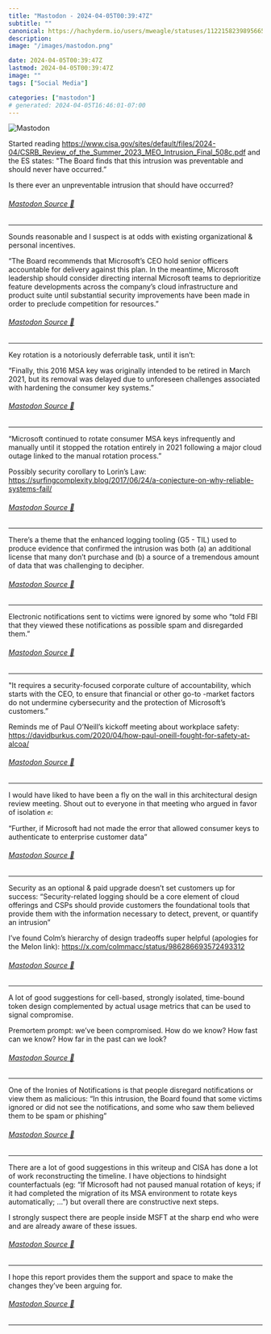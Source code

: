 ```yaml
---
title: "Mastodon - 2024-04-05T00:39:47Z"
subtitle: ""
canonical: https://hachyderm.io/users/mweagle/statuses/112215823989566555
description:
image: "/images/mastodon.png"

date: 2024-04-05T00:39:47Z
lastmod: 2024-04-05T00:39:47Z
image: ""
tags: ["Social Media"]

categories: ["mastodon"]
# generated: 2024-04-05T16:46:01-07:00
---
```

![Mastodon](/images/mastodon.png)

<p>Started reading <a href="https://www.cisa.gov/sites/default/files/2024-04/CSRB_Review_of_the_Summer_2023_MEO_Intrusion_Final_508c.pdf" target="_blank" rel="nofollow noopener noreferrer" translate="no"><span class="invisible">https://www.</span><span class="ellipsis">cisa.gov/sites/default/files/2</span><span class="invisible">024-04/CSRB_Review_of_the_Summer_2023_MEO_Intrusion_Final_508c.pdf</span></a> and the ES states: &quot;The Board finds that this intrusion was preventable and should never have occurred.”</p><p>Is there ever an unpreventable intrusion that should have occurred?</p>


###### [Mastodon Source 🐘](https://hachyderm.io/@mweagle/112215823989566555)

___

<p>Sounds reasonable and I suspect is at odds with existing organizational &amp; personal incentives. </p><p>“The Board recommends that Microsoft’s CEO hold senior officers accountable for delivery against this plan. In the meantime, Microsoft leadership should consider directing internal Microsoft teams to deprioritize feature developments across the company’s cloud infrastructure and product suite until substantial security improvements have been made in order to preclude competition for resources.”</p>


###### [Mastodon Source 🐘](https://hachyderm.io/@mweagle/112215851528630539)

___

<p>Key rotation is a notoriously deferrable task, until it isn’t:</p><p>“Finally, this 2016 MSA key was originally intended to be retired in March 2021, but its removal was delayed due to unforeseen challenges associated with hardening the consumer key systems.”</p>


###### [Mastodon Source 🐘](https://hachyderm.io/@mweagle/112215865310101317)

___

<p>“Microsoft continued to rotate consumer MSA keys infrequently and manually until it stopped the rotation entirely in 2021 following a major cloud outage linked to the manual rotation process.”</p><p>Possibly security corollary to Lorin’s Law: <a href="https://surfingcomplexity.blog/2017/06/24/a-conjecture-on-why-reliable-systems-fail/" target="_blank" rel="nofollow noopener noreferrer" translate="no"><span class="invisible">https://</span><span class="ellipsis">surfingcomplexity.blog/2017/06</span><span class="invisible">/24/a-conjecture-on-why-reliable-systems-fail/</span></a></p>


###### [Mastodon Source 🐘](https://hachyderm.io/@mweagle/112215901981205904)

___

<p>There’s a theme that the enhanced logging tooling (G5 - TIL) used to produce evidence that confirmed the intrusion was both (a) an additional license that many don’t purchase and (b) a source of a tremendous amount of data that was challenging to decipher.</p>


###### [Mastodon Source 🐘](https://hachyderm.io/@mweagle/112215935240512360)

___

<p>Electronic notifications sent to victims were ignored by some who “told FBI that they viewed these notifications as possible spam and disregarded them.”</p>


###### [Mastodon Source 🐘](https://hachyderm.io/@mweagle/112215953454325997)

___

<p>&quot;It requires a security-focused corporate culture of accountability, which starts with the CEO, to ensure that financial or other go-to -market factors do not undermine cybersecurity and the protection of Microsoft’s customers.”</p><p>Reminds me of Paul O’Neill’s kickoff meeting about workplace safety: <a href="https://davidburkus.com/2020/04/how-paul-oneill-fought-for-safety-at-alcoa/" target="_blank" rel="nofollow noopener noreferrer" translate="no"><span class="invisible">https://</span><span class="ellipsis">davidburkus.com/2020/04/how-pa</span><span class="invisible">ul-oneill-fought-for-safety-at-alcoa/</span></a></p>


###### [Mastodon Source 🐘](https://hachyderm.io/@mweagle/112215993856177988)

___

<p>I would have liked to have been a fly on the wall in this architectural design review meeting. Shout out to everyone in that meeting who argued in favor of isolation ✊: </p><p>“Further, if Microsoft had not made the error that allowed consumer keys to authenticate to enterprise customer data”</p>


###### [Mastodon Source 🐘](https://hachyderm.io/@mweagle/112216014609338555)

___

<p>Security as an optional &amp; paid upgrade doesn’t set customers up for success: “Security-related logging should be a core element of cloud offerings and CSPs should provide customers the foundational tools that provide them with the information necessary to detect, prevent, or quantify an intrusion”</p><p>I’ve found Colm’s hierarchy of design tradeoffs super helpful (apologies for the Melon link): <a href="https://x.com/colmmacc/status/986286693572493312" target="_blank" rel="nofollow noopener noreferrer" translate="no"><span class="invisible">https://</span><span class="ellipsis">x.com/colmmacc/status/98628669</span><span class="invisible">3572493312</span></a></p>


###### [Mastodon Source 🐘](https://hachyderm.io/@mweagle/112216035300856891)

___

<p>A lot of good suggestions for cell-based, strongly isolated, time-bound token design complemented by actual usage metrics that can be used to signal compromise.  </p><p>Premortem prompt: we’ve been compromised. How do we know? How fast can we know? How far in the past can we look?</p>


###### [Mastodon Source 🐘](https://hachyderm.io/@mweagle/112216075331899081)

___

<p>One of the Ironies of Notifications is that people disregard notifications or view them as malicious: “In this intrusion, the Board found that some victims ignored or did not see the notifications, and some who saw them believed them to be spam or phishing”</p>


###### [Mastodon Source 🐘](https://hachyderm.io/@mweagle/112216099448931426)

___

<p>There are a lot of good suggestions in this writeup and CISA has done a lot of work reconstructing the timeline. I have objections to hindsight counterfactuals (eg: “If Microsoft had not paused manual rotation of keys; if it had completed the migration of its MSA environment to rotate keys automatically; …”) but overall there are constructive next steps.</p><p>I strongly suspect there are people inside MSFT at the sharp end who were and are already aware of these issues.</p>


###### [Mastodon Source 🐘](https://hachyderm.io/@mweagle/112216131514839087)

___

<p>I hope this report provides them the support and space to make the changes they’ve been arguing for.</p>


###### [Mastodon Source 🐘](https://hachyderm.io/@mweagle/112216135775595699)

___
